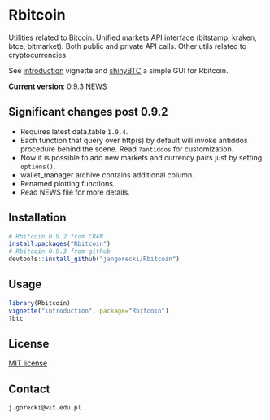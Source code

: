 # Rbitcoin

Utilities related to Bitcoin. Unified markets API interface (bitstamp, kraken, btce, bitmarket). Both public and private API calls. Other utils related to cryptocurrencies.

See [introduction](https://github.com/jangorecki/Rbitcoin/blob/master/vignettes/introduction.Rmd) vignette and [shinyBTC](https://github.com/jangorecki/shinyBTC) a simple GUI for Rbitcoin.

**Current version**: 0.9.3 [NEWS](https://github.com/jangorecki/Rbitcoin/blob/master/NEWS)

## Significant changes post 0.9.2

* Requires latest data.table `1.9.4`.
* Each function that query over http(s) by default will invoke antiddos procedure behind the scene. Read `?antiddos` for customization.
* Now it is possible to add new markets and currency pairs just by setting `options()`.
* wallet_manager archive contains additional column.
* Renamed plotting functions.
* Read NEWS file for more details.

## Installation

```R
# Rbitcoin 0.9.2 from CRAN
install.packages("Rbitcoin")
# Rbitcoin 0.9.3 from github
devtools::install_github("jangorecki/Rbitcoin")
```

## Usage

```R
library(Rbitcoin)
vignette("introduction", package="Rbitcoin")
?btc
```

## License

[MIT license](http://opensource.org/licenses/MIT)

## Contact

`j.gorecki@wit.edu.pl`
